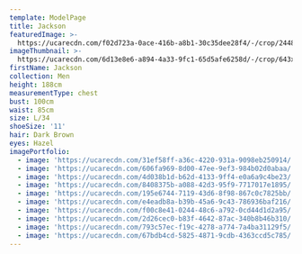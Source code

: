 ```yaml
---
template: ModelPage
title: Jackson
featuredImage: >-
  https://ucarecdn.com/f02d723a-0ace-416b-a8b1-30c35dee28f4/-/crop/2448x1286/0,105/-/preview/
imageThumbnail: >-
  https://ucarecdn.com/6d13e8e6-a894-4a33-9fc1-65d5afe6258d/-/crop/643x878/858,64/-/preview/
firstName: Jackson
collection: Men
height: 188cm
measurementType: chest
bust: 100cm
waist: 85cm
size: L/34
shoeSize: '11'
hair: Dark Brown
eyes: Hazel
imagePortfolio:
  - image: 'https://ucarecdn.com/31ef58ff-a36c-4220-931a-9098eb250914/'
  - image: 'https://ucarecdn.com/606fa969-8d00-47ee-9ef3-984b02d0abaa/'
  - image: 'https://ucarecdn.com/4d038b1d-b62d-4133-9ff4-e0a6a9c4be23/'
  - image: 'https://ucarecdn.com/8408375b-a088-42d3-95f9-7717017e1895/'
  - image: 'https://ucarecdn.com/195e6744-7119-43d6-8f98-867c0c7825bb/'
  - image: 'https://ucarecdn.com/e4eadb8a-b39b-45a6-9c43-786936baf216/'
  - image: 'https://ucarecdn.com/f00c8e41-0244-48c6-a792-0cd44d1d2a95/'
  - image: 'https://ucarecdn.com/2d26cec0-b83f-4642-87ac-340b8b46b310/'
  - image: 'https://ucarecdn.com/793c57ec-f19c-4278-a774-7a4ba31129f5/'
  - image: 'https://ucarecdn.com/67bdb4cd-5825-4871-9cdb-4363ccd5c785/'
---
```


